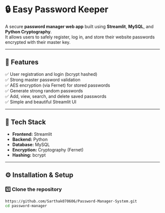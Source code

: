 # 🔒 Easy Password Keeper

A secure **password manager web app** built using **Streamlit**, **MySQL**, and **Python Cryptography**.  
It allows users to safely register, log in, and store their website passwords encrypted with their master key.

---

## 🚀 Features

✅ User registration and login (bcrypt hashed)  
✅ Strong master password validation  
✅ AES encryption (via Fernet) for stored passwords  
✅ Generate strong random passwords  
✅ Add, view, search, and delete saved passwords  
✅ Simple and beautiful Streamlit UI  

---

## 🧠 Tech Stack

- **Frontend:** Streamlit  
- **Backend:** Python  
- **Database:** MySQL  
- **Encryption:** Cryptography (Fernet)  
- **Hashing:** bcrypt  

---

## ⚙️ Installation & Setup

### 1️⃣ Clone the repository
```bash
https://github.com/Sarthak070606/Password-Manager-System.git
cd password-manager
